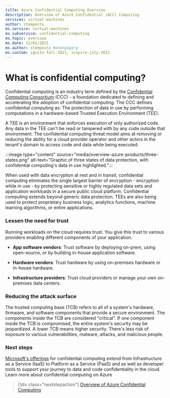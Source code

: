 ```yaml
---
title: Azure Confidential Computing Overview
description: Overview of Azure Confidential (ACC) Computing
services: virtual-machines
author: stempesta
ms.service: virtual-machines
ms.subservice: confidential-computing
ms.topic: overview
ms.date: 11/01/2021
ms.author: stempesta #ananyagarg
ms.custom: ignite-fall-2021, inspire-july-2022
---
```


# What is confidential computing?

Confidential computing is an industry term defined by the [Confidential Computing Consortium](https://confidentialcomputing.io/) (CCC) - a foundation dedicated to defining and accelerating the adoption of confidential computing. The CCC defines confidential computing as: The protection of data in use by performing computations in a hardware-based Trusted Execution Environment (TEE).

A TEE is an environment that enforces execution of only authorized code. Any data in the TEE can't be read or tampered with by any code outside that environment. The confidential computing threat model aims at removing or reducing the ability for a cloud provider operator and other actors in the tenant's domain to access code and data while being executed.

<!-- Confidential computing allows you to isolate your sensitive data while it's being processed. Many industries use confidential computing to protect their data by using confidential computing to:

- Run machine learning processes on sensitive information
- Perform algorithms on encrypted data sets from multiple sources
- Secure financial data
- Protect patient information -->


:::image type="content" source="media/overview-azure-products/three-states.png" alt-text="Graphic of three states of data protection, with confidential computing's data in use highlighted.":::

When used with data encryption at rest and in transit, confidential computing eliminates the single largest barrier of encryption - encryption while in use - by protecting sensitive or highly regulated data sets and application workloads in a secure public cloud platform. Confidential computing extends beyond generic data protection. TEEs are also being used to protect proprietary business logic, analytics functions, machine learning algorithms, or entire applications.


### Lessen the need for trust
Running workloads on the cloud requires trust. You give this trust to various providers enabling different components of your application.

- **App software vendors**: Trust software by deploying on-prem, using open-source, or by building in-house application software.

- **Hardware vendors**: Trust hardware by using on-premises hardware or in-house hardware.

- **Infrastructure providers**: Trust cloud providers or manage your own on-premises data centers.

### Reducing the attack surface
The trusted computing base (TCB) refers to all of a system's hardware, firmware, and software components that provide a secure environment. The components inside the TCB are considered "critical". If one component inside the TCB is compromised, the entire system's security may be jeopardized. A lower TCB means higher security. There's less risk of exposure to various vulnerabilities, malware, attacks, and malicious people.


### Next steps
[Microsoft's offerings](https://aka.ms/azurecc) for confidential computing extend from Infrastructure as a Service (IaaS) to Platform as a Service (PaaS) and as well as developer tools to support your journey to data and code confidentiality in the cloud.
Learn more about confidential computing on Azure

> [!div class="nextstepaction"]
> [Overview of Azure Confidential Computing](overview-azure-products.md)
